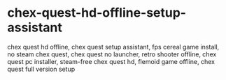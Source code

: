 # chex-quest-hd-offline-setup-assistant
chex quest hd offline, chex quest setup assistant, fps cereal game install, no steam chex quest, chex quest no launcher, retro shooter offline, chex quest pc installer, steam-free chex quest hd, flemoid game offline, chex quest full version setup
